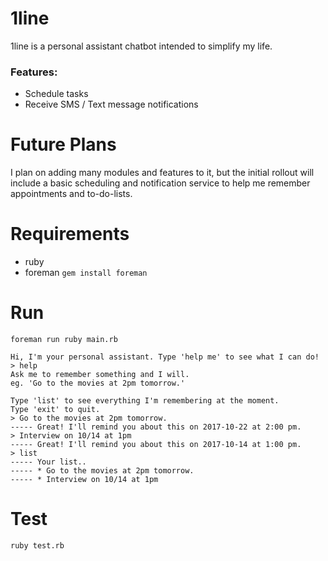 # 1line

1line is a personal assistant chatbot intended to simplify my life.

### Features:
* Schedule tasks
* Receive SMS / Text message notifications

# Future Plans

I plan on adding many modules and features to it, but the initial rollout will include a basic scheduling and notification service to help me remember appointments and to-do-lists.

# Requirements
* ruby
* foreman `gem install foreman`

# Run
`foreman run ruby main.rb`

```shell
Hi, I'm your personal assistant. Type 'help me' to see what I can do!
> help
Ask me to remember something and I will.
eg. 'Go to the movies at 2pm tomorrow.'

Type 'list' to see everything I'm remembering at the moment.
Type 'exit' to quit.
> Go to the movies at 2pm tomorrow.
----- Great! I'll remind you about this on 2017-10-22 at 2:00 pm.
> Interview on 10/14 at 1pm
----- Great! I'll remind you about this on 2017-10-14 at 1:00 pm.
> list
----- Your list..
----- * Go to the movies at 2pm tomorrow.
----- * Interview on 10/14 at 1pm
```
# Test
`ruby test.rb`
